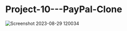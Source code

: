 # Project-10---PayPal-Clone

![Screenshot 2023-08-29 120034](https://github.com/capmec/Project-10---PayPal-Clone/assets/49940320/b4fea464-308d-49df-88c3-a63e0c616a39)
